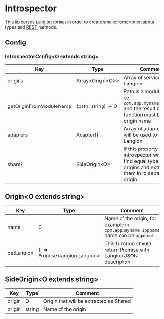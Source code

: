 #  Introspector

This lib parses [Langion](https://github.com/Langion/langion) format in order to create smaller description about types and [REST](https://en.wikipedia.org/wiki/Representational_state_transfer) methods.

## Config
### IntrospectorConfig\<O extends string\>

|Key|Type|Comment
|--|--|--|
|origins|Array<Origin\<O\>>|Array of services from Langion
|getOriginFromModuleName|(path:  string) =>  O|Path is a module path, i.e. `com.app.myname.appname` and the result of this function must be the origin name
|adapters|Adapter[]|Array of adapters that will be used to parse Langion
|share?|SideOrigin\<O\>|If this property is set, introspector will try to find equal types among origins and extract them in to separate origin

## Origin\<O extends string\>

|Key|Type|Comment
|--|--|--|
|name|O|Name of the origin, for example in `com.app.myname.appname` name can be `appname`
|getLangion|() =>  Promise<langion.Langion>|This function should return Promise with Langion JSON description

## SideOrigin\<O extends string\>

|Key|Type|Comment
|--|--|--|
|origin|O|Origin that will be extracted as Shared
|origin|string|Name of the origin
